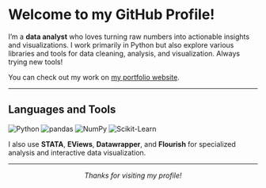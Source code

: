 # Welcome to my GitHub Profile!

I’m a **data analyst** who loves turning raw numbers into actionable insights and visualizations. I work primarily in Python but also explore various libraries and tools for data cleaning, analysis, and visualization. Always trying new tools!

You can check out my work on [my portfolio website]([https://santiagomonroyg.com/]).

---

## Languages and Tools

![Python](https://img.shields.io/badge/-Python-3776AB?logo=python&logoColor=white&style=flat)
![pandas](https://img.shields.io/badge/-pandas-150458?logo=pandas&logoColor=white&style=flat)
![NumPy](https://img.shields.io/badge/-NumPy-013243?logo=numpy&logoColor=white&style=flat)
![Scikit-Learn](https://img.shields.io/badge/-ScikitLearn-F7931E?logo=scikitlearn&logoColor=white&style=flat)

I also use **STATA**, **EViews**, **Datawrapper**, and **Flourish** for specialized analysis and interactive data visualization.

---

<p align="center">
  <i>Thanks for visiting my profile!</i>
</p>
